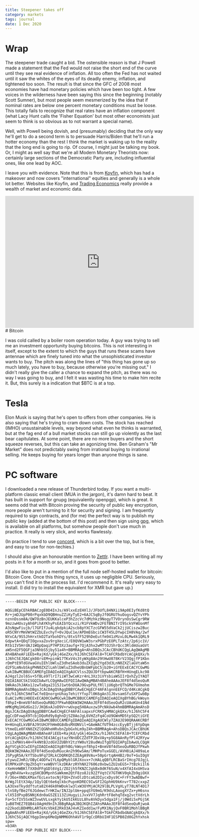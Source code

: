 ```yaml
---
title: Steepener takes off
category: markets
tags: journal
date: 1 Dec 2020
---
```


# Wrap

The steepener trade caught a bid. 
The ostensible reason is that J Powell made a statement that the Fed would not raise the short end of the curve until they see real evidence of inflation.
All too often the Fed has not waited until it saw the whites of the eyes of its deadly enemy, inflation, and tightened too soon.
The result is that since the GFC of 2008 most economies have had monetary policies which have been too tight.
A few voices in the wilderness have been saying this since the beginning (notably Scott Sumner), but most people seem mesmerized by the idea that if nominal rates are below one percent monetary conditions must be loose. 
This totally fails to recognize that real rates have an inflation component (what Lacy Hunt calls the 'Fisher Equation' but most other economists just seem to think is so obvious as to not warrant a special name).

Well, with Powell being dovish, and (presumably) deciding that the only way he'll get to do a second term is to persuade Harris/Biden that he'll run a hotter economy than the rest I think the market is waking up to the reality that the long end is going to rip.
Of course, I might just be talking my book.
Or, I might as well say that we're all Modern Monetary Theorists now: certainly large sections of the Democratic Party are, including influential ones, like one lead by AOC.

I leave you with evidence. Note that this is from [ Koyfin](https://app.koyfin.com/), which has had a makeover and now covers "international"  equities and generally is a whole lot better.  Websites like Koyfin, and [Trading Economics](https://tradingeconomics.com/) really provide a wealth of market and economic data. 


<iframe width="600" height="420" src="https://app.koyfin.com/share/c61ea7750d/simple" frameBorder="0"></iframe>
# Bitcoin

I was cold called by a boiler room operation today. 
A guy was trying to sell me an investment opportunity buying bitcoins.
This is not interesting in itself, except to the extent to which the guys that runs these scams have antennae which are finely tuned into what the unsophisticated investor wants to buy. 
The pitch was along the lines of "this thing has gone up so much lately, you have to buy, because otherwise you're missing out." I didn't really give the caller a chance to expand the pitch, as there was no way I was going to buy, and I felt it was wasting his time to make him recite it.
But, this surely is a indication that $BTC is at a top.

# Tesla

Elon Musk is saying that he's open to offers from other companies. He is also saying that he's trying to cram down costs.
The stock has reached (IMHO) unsustainable levels, way beyond what even he thinks is warranted, but at the fag end of a bull market stocks can still go up violently as the last bear capitulates. At some point, there are no more buyers and the short squeeze reverses, but this can take an agonizing time. 
Ben Graham's "Mr Market" does not predictably swing from irrational buying to irrational selling.
He keeps buying for years longer than anyone things is sane. 

# PC software

I downloaded a new release of Thunderbird today. If you want a multi-platform classic email client (MUA in the jargon), it's damn hard to beat. It has built in support for gnupg (equivalently openpgp), which is great.
It seems odd that with Bitcoin proving the security of public key encryption, more people aren't turning to it for security and signing. 
I am frequently required to sign contracts, and (for me) the perfect way is to publish my public key (added at the bottom of this post) and then sign using [gpg](https://gnupg.org/download/), which is available on all platforms,  but somehow people don't use much in practice. 
It really is very slick, and works flawlessly. 

(In practice I tend to use [concord](https://www.concordnow.com/), which is a bit over the top, but is free, and easy to use for non-techies.)

I should also give an honourable mention to [Zettlr](https://www.zettlr.com/). I have been writing all my posts in it for a month or so, and it goes from good to better.

I'd also like to put in a mention of the full node self-hosted wallet for bitcoin: Bitcoin Core.
Once this thing syncs, it uses up negligible CPU.  Seriously, you can't find it in the process list.
I'd recommend it. It's really very easy to install. (I did try to install the equivalent for XMR but gave up.)


----
````
-----BEGIN PGP PUBLIC KEY BLOCK-----

mQGiBEpCEhkRBACzgE0D4InJs/A9lxxEzEHXlJ/JFbUfL84NXii9Ap0EIyfKd8tQ
Rr+jmDJUpP00rPqxkbD9QBHnuZZiKyTyE2+6AJC5qByJf0GRU7huOogsvQZYvYPh
nznnDssm8A/QW7OzBnJEUKKalceP3hZzcVc7dMzhkz9NogyT7VOrynOsSwCgr9RW
9mzzwHUvzyAh6PihAYKhyPsEAIbYQcxzi/R1FVkWDv2FEfBNITrI9SckVFWUonMf
A3sNgwFiujb/l7GFIfJu4LqkdpkiA2scb8pYXCTzcGFW55dVaCk2jjUCiszw2Buc
oR5CNYrMmVWtWZZbLEvchyT+0vJQuC1e/APDmEGbciCW3T45LDYwpcIH8VAq/2wf
NYxCA/9S5JhHrxtkO2TaYbohDYs/8txSfF529hDeEutfm941zMzxL0LMw4k1QRL9
GdpwtA+QDqTIOgvxaZov9rgXeciC/E0QVW1wW3srxPGbPzEOPLTzAtc/2p6jc1V/
Rtb1IV5HrdAJ1WQpQaqiP7HP3Xz3aufg+7QjA3hx2wMTtOJShrQcc3RldmUuaGVt
aW5nd2F5QGFja3NhbS5jby51a4h+BBMRAgA+AhsDBQsJCAcCBhUKCQgLAgQWAgMB
Ah4BAheAFiEEb+RajKd/yGkj4GeZXx/h1J6hC5EFAl8+TCAFCRbdbYcACgkQXx/h
1J6hC5EJQACgk08rsEM+pinW17TKxV4s3tyWXg8An29tHwU078KrV23QgjfP1Kbn
rDmPtE9TdGVwaGVuIEhlbWluZ3dheSAob3duZXIgb2Ygd3d3LnN0ZXZlaGVtaW5n
d2F5LmNvbSkgPHN0ZXZlLmhlbWluZ3dheUBnbWFpbC5jb20+iGYEExECACYCGwMG
CwkIBwMCBBUCCAMEFgIDAQIeAQIXgAUCVlssZQUJDftbpwAKCRBfH+HUnqELkc98
AJ4gzl2ol6Sv+5fBLe9TlrI7iiWT3wCeKzr4nL3Xz3iVYsbiaWSIIrQxhZyIYAQT
EQIAIAUCSkISGQIbAwYLCQgHAwIEFQIIAwQWAgMBAh4BAheAAAoJEF8f4dSeoQuR
bWkAoJhJAKo1JzwTa8ga2315J1wt6nDUAJ9GvpPULfRlliU6gbrQThGMe7GVmohm
BBMRAgAmAhsDBgsJCAcDAgQVAggDBBYCAwECHgECF4AFAlgnnEEFCQ/d4KcACgkQ
Xx/h1J6hC5HdTwCfeEQnorgnUhay7ehitYfxp7l0K6gAn31J6vsamSfuSXPIwbBp
EuAC1vMUiH0EExECAD0CGwMGCwkIBwMCBBUCCAMEFgIDAQIeAQIXgBYhBG/kWoyn
f8hpI+BnmV8f4dSeoQuRBQJfPkwhBQkW3W2HAAoJEF8f4dSeoQuR2cUAoKUn41Nd
mMKgMq1HGdGo2J/JKQ6xAJoD9V+rwUxpq5H8Auxzw3PcNkUwb4hmBBMRAgAmAhsD
BgsJCAcDAgQVAggDBBYCAwECHgECF4AFAlsapxsFCRK5yHMACgkQXx/h1J6hC5F4
ggCcDFvwpX9TcbjDQoRd9y8ghnDjSZ0AoJgL6VHZzFq4CoU9GWnMD5tpSQ2tiGYE
ExECACYCGwMGCwkIBwMCBBUCCAMEFgIDAQIeAQIXgAUCWly7ZAUJE90QRAAKCRBf
H+HUnqELkVBFAJ9tUHJFhHm0G8dbsMXONVil+GAeWACfUT94zccEyyBTjj6YpDqm
VtmeELe0FXN0ZXZlQGNheHRvbnZpbGxhLm9yZ4h+BBMRAgA+AhsDBQsJCAcCBhUK
CQgLAgQWAgMBAh4BAheAFiEEb+RajKd/yGkj4GeZXx/h1J6hC5EFAl8+TCEFCRbd
bYcACgkQXx/h1J6hC5E43ACgitazYNnUDCZZdTPJDxVAy+p5G8AAnRyfPl42RYyw
pci3xMAVs4H+Fk4NtBJzdGV2ZUBhY2tzYW0uY28udWuIfgQTEQIAPgIbAwULCQgH
AgYVCgkICwIEFgIDAQIeAQIXgBYhBG/kWoynf8hpI+BnmV8f4dSeoQuRBQJfPkwh
BQkW3W2HAAoJEF8f4dSeoQuRGucAn2h96wSAm/lMHPoTuxGGEL/AVH8iAJ409aLe
JSPygR5A/kYTSbu9Fq7IRLkCDQRKQhIZEAgA9VAu+50pGrtqAH4B2/0oT+GuIOgV
ytywuZJmRJ/OByC4ODfw1YL6pQMyblGRJXovx+7cHALqQBfLRCBaSrIHcg7OJgjL
8lMPKxUPc9pZh5qYrxeWBVYlkzDKArzRYhNX27606z0xbw1ZU2oEG5+7tBzki1l6
rXeHnHWBKlfXX0dFFgGDl6Vg1/ZO2jh5fKNZCJgkBx0dKf6SuN/x4XfAI4xUHSva
Q+gNh4Vw+kvzgSHCBOMpnhSaWkmm2QtF8zo8Ji92ZfVqtCV7GTHKV0qkZb9giOXX
F/36o+XNDLKMaxfEcLextocNjFQU+ZVxOlzDtca62DIycxDys9C+FrFY3wADBwf+
NrWgJlEtX34p/1QylQEt6e6qlkbcPupnKDREC9IwSFI2GphHU9kKnvrT782cxxpZ
LA3UxeTkyddftuta82X46k0hWDoklw3lxW3OYMjACR29lBLPLVgXLyT78LNT4D17
tlnS8yfBe2f6JGdewcTrHKIw/INJ2plUm+ppqSYG9mG/K9dsLAoogXYZx+yH6snx
vlX5IdPxpBSNNjKdn0aG5ZE113ZiHugyiiJvxVV7JqhRrtF8ehqTdxg2vctVdrLh
Fa+5cfIV5SxWZ3vwUVLsxgkYy1kU5IkKUzL8hvAVkDyx5dga1Fj/j0Wdi5xPGjSK
1uB8THEZ7EQB4iOAgHd9nIhJBBgRAgAJBQJKQhIZAhsMAAoJEF8f4dSeoQuRjwoA
n22kodiBDHMbLARTeXcVbkE2RkO3AJ4vKZIedd1w/FyMX1NyjQvF0BR1MohlBBgR
AgAmAhsMFiEEb+RajKd/yGkj4GeZXx/h1J6hC5EFAl8+TGkFCRbdbdAACgkQXx/h
1J6hC5GjAQCY6gpImnp6MeQpNMM6OhhAVF1r9gCcDRbUIHF1ESPB0Zd0G2hYxhsk
spw=
=b3Ah
-----END PGP PUBLIC KEY BLOCK-----

````
